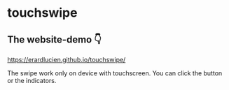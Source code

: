 # touchswipe 

## The website-demo :point_down:

https://erardlucien.github.io/touchswipe/

The swipe work only on device with touchscreen.
You can click the button or the indicators.
